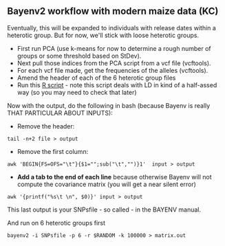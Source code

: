 ## Bayenv2 workflow with modern maize data (KC)
Eventually, this will be expanded to individuals with release dates within a heterotic group. But for now, we'll stick with loose heterotic groups.

- First run PCA (use k-means for now to determine a rough number of groups or some threshold based on StDev). 
- Next pull those indices from the PCA script from a vcf file (vcftools).
- For each vcf file made, get the frequencies of the alleles (vcftools).
- Amend the header of each of the 6 heterotic group files
- Run this [R script](https://github.com/RILAB/historical_genomics/blob/master/make_allele_frq_bayenv.R) - note this script deals with LD in kind of a half-assed way (so you may need to check that later)

Now with the output, do the following in bash (because Bayenv is really THAT PARTICULAR ABOUT INPUTS):

- Remove the header:
```
tail -n+2 file > output
```
- Remove the first column:

```
awk 'BEGIN{FS=OFS="\t"}{$1="";sub("\t","")}1'  input > output
```

- **Add a tab to the end of each line** because otherwise Bayenv will not compute the covariance matrix (you will get a near silent error)

```
awk '{printf("%s\t \n", $0)}' input > output
```

This last output is your SNPsfile - so called - in the BAYENV manual.

And run on 6 heterotic groups first
```
bayenv2 -i SNPsfile -p 6 -r $RANDOM -k 100000 > matrix.out
```
